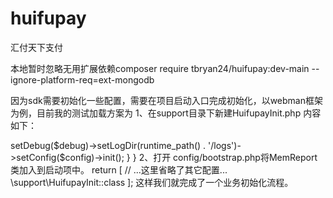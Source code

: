 # huifupay

汇付天下支付

本地暂时忽略无用扩展依赖composer require tbryan24/huifupay:dev-main --ignore-platform-req=ext-mongodb

因为sdk需要初始化一些配置，需要在项目启动入口完成初始化，以webman框架为例，目前我的测试加载方案为
1、在support目录下新建HuifupayInit.php
内容如下：
<?php

namespace support;

use tbryan24\Huifupay\Huifupay;
use Webman\Bootstrap;

class HuifupayInit implements Bootstrap
{
    public static function start($worker)
    {
        $debug = false;
        if (true === config('app.debug')) {
            $debug = true;
        }
        $config["sys_id"] = "6666000146998706";
        $config["product_id"] = "PAYUN";
        $config["rsa_merch_private_key"] = "填写你的商户私钥";
        $config["rsa_huifu_public_key"] = "填写你的汇付公钥";
        $huifupay = new Huifupay();
        $huifupay->setDebug($debug)->setLogDir(runtime_path() . '/logs')->setConfig($config)->init();
    }
}

2、打开 config/bootstrap.php将MemReport类加入到启动项中。

return [
    // ...这里省略了其它配置...

    \support\HuifupayInit::class
];

这样我们就完成了一个业务初始化流程。
